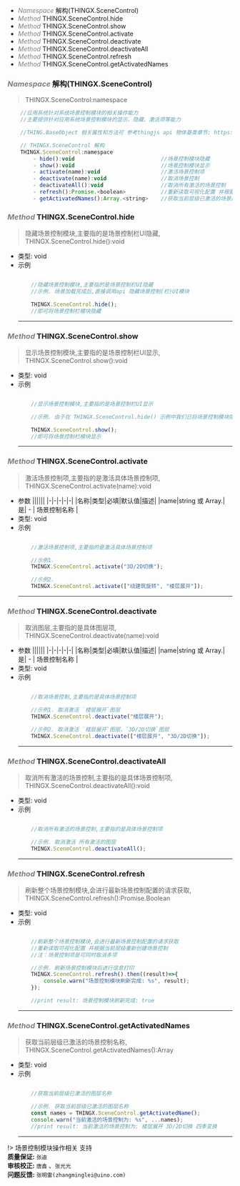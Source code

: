 <!-- @import "[TOC]" {cmd="toc" depthFrom=1 depthTo=6 orderedList=false} -->

<!-- code_chunk_output -->

- [*<a><font color="grey">Namespace</font></a>* 解构(THINGX.SceneControl)](#font-colorgreynamespacefont-解构thingxscenecontrol)
- [*<a><font color="grey">Method</font></a>* THINGX.SceneControl.hide](#font-colorgreymethodfont-thingxscenecontrolhide)
- [*<a><font color="grey">Method</font></a>* THINGX.SceneControl.show](#font-colorgreymethodfont-thingxscenecontrolshow)
- [*<a><font color="grey">Method</font></a>* THINGX.SceneControl.activate](#font-colorgreymethodfont-thingxscenecontrolactivate)
- [*<a><font color="grey">Method</font></a>* THINGX.SceneControl.deactivate](#font-colorgreymethodfont-thingxscenecontroldeactivate)
- [*<a><font color="grey">Method</font></a>* THINGX.SceneControl.deactivateAll](#font-colorgreymethodfont-thingxscenecontroldeactivateall)
- [*<a><font color="grey">Method</font></a>* THINGX.SceneControl.refresh](#font-colorgreymethodfont-thingxscenecontrolrefresh)
- [*<a><font color="grey">Method</font></a>* THINGX.SceneControl.getActivatedNames](#font-colorgreymethodfont-thingxscenecontrolgetactivatednames)

<!-- /code_chunk_output -->

### *<a><font color="grey">Namespace</font></a>* 解构(THINGX.SceneControl)
> THINGX.SceneControl:namespace
```javascript
    //应用系统针对系统场景控制模块的相关操作能力
    //主要提供针对应用系统场景控制模块的显示、隐藏、激活项等能力

    //THING.BaseObject 相关属性和方法可 参考thingjs api 物体基类章节: https://docs.thingjs.com/cn/apidocs/THING.BaseObject.html)

    // THINGX.SceneControl 解构
    THINGX.SceneControl:namespace
        - hide():void                           //场景控制模块隐藏    
        - show():void                           //场景控制模块显示
        - activate(name):void                   //激活场景控制项
        - deactivate(name):void                 //取消场景控制
        - deactivateAll():void                  //取消所有激活的场景控制
        - refresh():Promise.<boolean>           //重新读取可视化配置 并根据当前层级重新创建场景控制功能
        - getActivatedNames():Array.<string>    //获取当前层级已激活的场景控制名称   

```


### *<a><font color="grey">Method</font></a>* THINGX.SceneControl.hide
> 隐藏场景控制模块,主要指的是场景控制栏UI隐藏, THINGX.SceneControl.hide():void
   
* 类型: void
* 示例
    ```javascript

        //隐藏场景控制模块,主要指的是场景控制栏UI隐藏
        //示例. 场景加载完成后,直接调用api 隐藏场景控制(栏)UI模块

        THINGX.SceneControl.hide();
        //即可将场景控制栏模块隐藏

    ```
    ***

### *<a><font color="grey">Method</font></a>* THINGX.SceneControl.show
> 显示场景控制模块,主要指的是场景控制栏UI显示, THINGX.SceneControl.show():void
   
* 类型: void
* 示例
    ```javascript

        //显示场景控制模块,主要指的是场景控制栏UI显示

        //示例. 由于在 THINGX.SceneControl.hide() 示例中我们已将场景控制模块隐藏,直接调用api 显示场景控制(栏)UI模块，检查结果

        THINGX.SceneControl.show();
        //即可将场景控制栏模块显示

    ```
    ***

### *<a><font color="grey">Method</font></a>* THINGX.SceneControl.activate
> 激活场景控制项,主要指的是激活具体场景控制项, THINGX.SceneControl.activate(name):void
* 参数
  ||||||
  |-|-|-|-|-|
  |名称|类型|必填|默认值|描述|
  |name|string 或 Array.<string>|是| - | 场景控制名称 |      
* 类型: void
* 示例
    ```javascript

        //激活场景控制项,主要指的是激活具体场景控制项

        //示例1.
        THINGX.SceneControl.activate("3D/2D切换");

        //示例2. 
        THINGX.SceneControl.activate(["绕建筑旋转", "楼层展开"]);

    ```
    ***
                             
### *<a><font color="grey">Method</font></a>* THINGX.SceneControl.deactivate
> 取消图层,主要指的是具体图层项, THINGX.SceneControl.deactivate(name):void
* 参数
  ||||||
  |-|-|-|-|-|
  |名称|类型|必填|默认值|描述|
  |name|string 或 Array.<string>|是| - | 场景控制名称 |   
* 类型: void
* 示例
    ```javascript

        //取消场景控制,主要指的是具体场景控制项

        //示例1. 取消激活 `楼层展开`图层
        THINGX.SceneControl.deactivate("楼层展开");

        //示例2. 取消激活 `楼层展开`图层、`3D/2D切换`图层
        THINGX.SceneControl.deactivate(["楼层展开", "3D/2D切换"]);

    ```
    ***

### *<a><font color="grey">Method</font></a>* THINGX.SceneControl.deactivateAll
> 取消所有激活的场景控制,主要指的是具体场景控制项, THINGX.SceneControl.deactivateAll():void
  
* 类型: void
* 示例
    ```javascript

        //取消所有激活的场景控制,主要指的是具体场景控制项

        //示例. 取消激活 所有激活的图层
        THINGX.SceneControl.deactivateAll();

    ```
    ***

### *<a><font color="grey">Method</font></a>* THINGX.SceneControl.refresh
> 刷新整个场景控制模块,会进行最新场景控制配置的请求获取, THINGX.SceneControl.refresh():Promise.Boolean
   
* 类型: void
* 示例
    ```javascript

        //刷新整个场景控制模块,会进行最新场景控制配置的请求获取
        //重新读取可视化配置 并根据当前层级重新创建场景控制
        //注：场景控制项是可同时取消多项

        //示例. 刷新场景控制模块后进行信息打印
        THINGX.SceneControl.refresh().then((result)=>{
            console.warn("场景控制模块刷新完成: %s", result);
        });

        //print result: 场景控制模块刷新完成: true
    ```
    ***

### *<a><font color="grey">Method</font></a>* THINGX.SceneControl.getActivatedNames
> 获取当前层级已激活的场景控制名称, THINGX.SceneControl.getActivatedNames():Array 

* 类型: void
* 示例
    ```javascript

        //获取当前层级已激活的图层名称

        //示例. 获取当前层级已激活的图层名称
        const names = THINGX.SceneControl.getActivatedName();
        console.warn("当前激活的场景控制为: %s", ...names);
        //print result: 当前激活的场景控制为: 楼层展开 3D/2D切换 四季变换

    ```
    ***

!> 场景控制模块操作相关 支持   
**质量保证:** `张迪`    
**审核校正:** `唐鑫` 、`张光光`  
**问题反馈:** `张明雷(zhangminglei@uino.com)`  